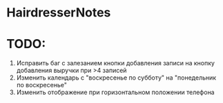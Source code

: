 # HairdresserNotes
# TODO:
1. Исправить баг с залезанием кнопки добавления записи на кнопку добавления выручки при >4 записей
2. Изменить календарь с "воскресенье по субботу" на "понедельник по воскресенье"
3. Изменить отображение при горизонтальном положении телефона